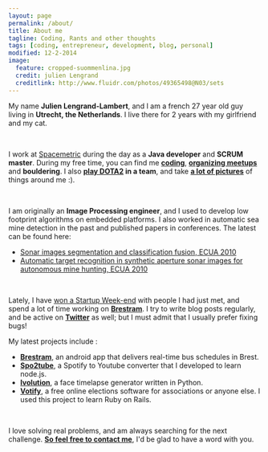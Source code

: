 ```yaml
---
layout: page
permalink: /about/
title: About me
tagline: Coding, Rants and other thoughts
tags: [coding, entrepreneur, development, blog, personal]
modified: 12-2-2014
image:
  feature: cropped-suommenlina.jpg
  credit: julien Lengrand
  creditlink: http://www.fluidr.com/photos/49365498@N03/sets
---
```


My name **Julien Lengrand-Lambert**, and I am a french 27 year old guy living in **Utrecht, the Netherlands**. I live there for 2 years with my girlfriend and my cat.


<br>


I work at [Spacemetric](http://www.spacemetric.se) during the day as a **Java developer** and **SCRUM master**. During my free time, you can find me **[coding](https://github.com/jlengrand)**, **[organizing meetups](http://www.meetup.com/Saturday-Morning-Coding-Utrecht/)** and **bouldering**. I also **[play DOTA2](http://dotabuff.com/teams/1132289) in a team**, and take **[a lot of pictures](http://www.fluidr.com/photos/49365498@N03/sets)** of things around me :).


<br>


I am originally an **Image Processing engineer**, and I used to develop low footprint algorithms on embedded platforms. I also worked in automatic sea mine detection in the past and published papers in conferences.
The latest can be found here:

- [Sonar images segmentation and classification fusion, ECUA 2010](http://dl.dropbox.com/u/4286043/00_Website/01_Publis/Fusion_GESMA_ECUA.pdf)
- [Automatic target recognition in synthetic aperture sonar images for autonomous mine hunting, ECUA 2010](http://dl.dropbox.com/u/4286043/00_Website/01_Publis/ATR_TNO_ECUA.pdf)


<br>


Lately, I have [won a Startup Week-end](http://www.lengrand.fr/2012/12/how-we-won-our-first-startup-weekend/) with people I had just met, and spend a lot of time working on **[Brestram](https://play.google.com/store/apps/details?id=fr.lengrand.brestram&hl=en)**.
I try to write blog posts regularly, and be active on **[Twitter](https://twitter.com/jlengrand)** as well; but I must admit that I usually prefer fixing bugs!


My latest projects include :


- **[Brestram](https://play.google.com/store/apps/details?id=fr.lengrand.brestram&hl=en)**, an android app that delivers real-time bus schedules in Brest.
- **[Spo2tube](http://spo2tu.be/)**, a Spotify to Youtube converter that I developed to learn node.js.
- **[Ivolution](http://jlengrand.github.io/Ivolution/)**, a face timelapse generator written in Python.
- **[Votify](http://votify.co/)**, a free online elections software for associations or anyone else. I used this project to learn Ruby on Rails.

<br>


I love solving real problems, and am always searching for the next challenge. **[So feel free to contact me](mailto:julien@lengrand.fr)**, I'd be glad to have a word with you.